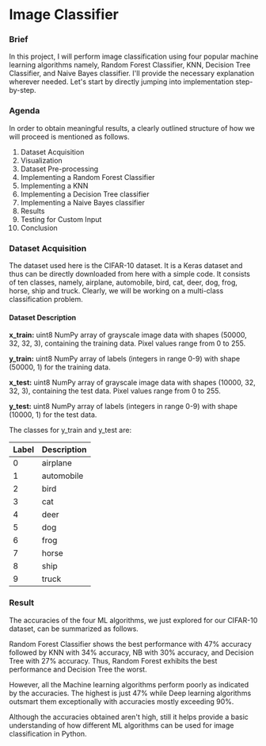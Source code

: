 # Image Classifier

### Brief

In this project, I will perform image classification using four popular machine learning algorithms namely, Random Forest Classifier, KNN, Decision Tree Classifier, and Naive Bayes classifier. I'll provide the necessary explanation wherever needed. Let's start by directly jumping into implementation step-by-step.

### Agenda

In order to obtain meaningful results, a clearly outlined structure of how we will proceed is mentioned as follows.
1. Dataset Acquisition
1. Visualization
2. Dataset Pre-processing
3. Implementing a Random Forest Classifier
4. Implementing a KNN
5. Implementing a Decision Tree classifier
6. Implementing a Naive Bayes classifier
7. Results
8. Testing for Custom Input
9. Conclusion

### Dataset Acquisition

The dataset used here is the CIFAR-10 dataset. It is a Keras dataset and thus can be directly downloaded from here with a simple code. It consists of ten classes, namely, airplane, automobile, bird, cat, deer, dog, frog, horse, ship and  truck. Clearly, we will be working on a multi-class classification problem.

#### Dataset Description

**x_train:** uint8 NumPy array of grayscale image data with shapes (50000, 32, 32, 3), containing the training data. Pixel values range from 0 to 255.

**y_train:** uint8 NumPy array of labels (integers in range 0-9) with shape (50000, 1) for the training data.

**x_test:** uint8 NumPy array of grayscale image data with shapes (10000, 32, 32, 3), containing the test data. Pixel values range from 0 to 255.

**y_test:** uint8 NumPy array of labels (integers in range 0-9) with shape (10000, 1) for the test data.

The classes for y_train and y_test are:

| Label | Description |
| ----------- | ----------- |
|0 | airplane |
|1 | automobile |
|2 | bird |
|3 | cat |
|4 | deer |
|5 | dog |
|6 | frog |
|7 | horse |
|8 | ship |
|9 | truck |

### Result

The accuracies of the four ML algorithms, we just explored for our CIFAR-10 dataset, can be summarized as follows.

Random Forest Classifier shows the best performance with 47% accuracy followed by KNN with 34% accuracy, NB with 30% accuracy, and Decision Tree with 27% accuracy. Thus, Random Forest exhibits the best performance and Decision Tree the worst.

However, all the Machine learning algorithms perform poorly as indicated by the accuracies. The highest is just 47% while Deep learning algorithms outsmart them exceptionally with accuracies mostly exceeding 90%.

Although the accuracies obtained aren't high, still it helps provide a basic understanding of how different ML algorithms can be used for image classification in Python.
